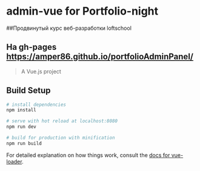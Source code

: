 # admin-vue for Portfolio-night
##Продвинутый курс веб-разработки loftschool
## На gh-pages https://amper86.github.io/portfolioAdminPanel/
> A Vue.js project

## Build Setup

``` bash
# install dependencies
npm install

# serve with hot reload at localhost:8080
npm run dev

# build for production with minification
npm run build
```

For detailed explanation on how things work, consult the [docs for vue-loader](http://vuejs.github.io/vue-loader).
